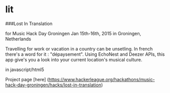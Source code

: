 # lit
###Lost In Translation

for Music Hack Day Groningen
Jan 15th-16th, 2015 in Groningen, Netherlands 

Travelling for work or vacation in a country can be unsetling. In french there's a word for it : "dépaysement".
Using EchoNest and Deezer APIs, this app give's you a look into your current location's musical culture.

in javascript/html5

Project page [here] (https://www.hackerleague.org/hackathons/music-hack-day-groningen/hacks/lost-in-translation)


